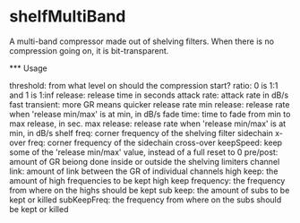 # shelfMultiBand


A multi-band compressor made out of shelving filters.
When there is no compression going on, it is bit-transparent.



*** Usage

threshold: from what level on should the compression start?
ratio: 0 is 1:1 and 1 is 1:inf
release: release time in seconds
attack rate: attack rate in dB/s
fast transient: more GR means quicker release rate
min release: release rate when 'release min/max' is at min, in dB/s
fade time: time to fade from min to max release, in sec.
max release: release rate when 'release min/max' is at min, in dB/s
shelf freq: corner frequency of the shelving filter
sidechain x-over freq: corner frequency of the sidechain cross-over
keepSpeed: keep some of the 'release min/max' value, instead of a full reset to 0
pre/post: amount of GR beiong done inside or outside the shelving limiters
channel link: amount of link between the GR of individual channels
high keep: the amount of high frequencies to be kept
high keep frequency: the frequency from where on the highs should be kept
sub keep: the amount of subs to be kept or killed
subKeepFreq: the frequency from where on the subs should be kept or killed
